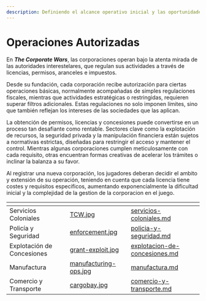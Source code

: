 ```yaml
---
description: Definiendo el alcance operativo inicial y las oportunidades estratégicas.
---
```


# Operaciones Autorizadas

En _**The Corporate Wars**_, las corporaciones operan bajo la atenta mirada de las autoridades interestelares, que regulan sus actividades a través de licencias, permisos, aranceles e impuestos.

Desde su fundación, cada corporación recibe autorización para ciertas operaciones básicas, normalmente acompañadas de simples regulaciones fiscales, mientras que actividades estratégicas o restringidas, requieren superar filtros adicionales. Estas regulaciones no solo imponen límites, sino que también reflejan los intereses de las sociedades que las aplican.

La obtención de permisos, licencias y concesiones puede convertirse en un proceso tan desafiante como rentable. Sectores clave como la explotación de recursos, la seguridad privada y la manipulación financiera están sujetos a normativas estrictas, diseñadas para restringir el acceso y mantener el control. Mientras algunas corporaciones cumplen meticulosamente con cada requisito, otras encuentran formas creativas de acelerar los trámites o inclinar la balanza a su favor.

Al registrar una nueva corporación, los jugadores deberan decidir el ambito y extensión de su operación, teniendo en cuenta que cada licencia tiene costes y requisitos especificos, aumentando exponencialmente la dificultad inicial y la complejidad de la gestion de la corporacion en el juego.



<table data-view="cards"><thead><tr><th></th><th data-hidden data-card-cover data-type="files"></th><th data-hidden data-card-target data-type="content-ref"></th></tr></thead><tbody><tr><td>Servicios Coloniales</td><td><a href="../../../.gitbook/assets/TCW.jpg">TCW.jpg</a></td><td><a href="servicios-coloniales.md">servicios-coloniales.md</a></td></tr><tr><td>Policía y Seguridad</td><td><a href="../../../.gitbook/assets/enforcement.jpg">enforcement.jpg</a></td><td><a href="policia-y-seguridad.md">policia-y-seguridad.md</a></td></tr><tr><td>Explotación de Concesiones</td><td><a href="../../../.gitbook/assets/grant-exploit.jpg">grant-exploit.jpg</a></td><td><a href="explotacion-de-concesiones.md">explotacion-de-concesiones.md</a></td></tr><tr><td>Manufactura</td><td><a href="../../../.gitbook/assets/manufacturing-ops.jpg">manufacturing-ops.jpg</a></td><td><a href="manufactura.md">manufactura.md</a></td></tr><tr><td>Comercio y Transporte</td><td><a href="../../../.gitbook/assets/cargobay.jpg">cargobay.jpg</a></td><td><a href="comercio-y-transporte.md">comercio-y-transporte.md</a></td></tr></tbody></table>
